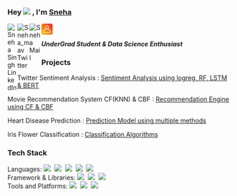 <!-- <img src="https://media0.giphy.com/media/v1.Y2lkPTc5MGI3NjExeTRrNWVldW1pcnViOXg2OTAzMjR4YmV6aDJ0bnFwY3gybmZrZ28xbyZlcD12MV9pbnRlcm5hbF9naWZfYnlfaWQmY3Q9Zw/GPLbphxLxL3iw/giphy.gif"> -->

### Hey <img src="https://media.giphy.com/media/hvRJCLFzcasrR4ia7z/giphy.gif" width="25"> , I'm <a href="https://www.linkedin.com/in/snehasingh9/">Sneha</a>  

<div>
<a href="https://www.linkedin.com/in/snehasingh9/">
  <img align="left" alt="Sneha Singh LinkedIn" width="22px" src="https://upload.wikimedia.org/wikipedia/commons/8/81/LinkedIn_icon.svg" />
</a>
<a href="https://x.com/Sneha_mav">
  <img align="left" alt="Sneha_mav Twitter" width="27px" src="https://upload.wikimedia.org/wikipedia/commons/6/6f/Logo_of_Twitter.svg" />
</a>
<a href="singhsneha15082004@gmail.com">
  <img align="left" alt="Sneha Mail" width="27px" src="https://upload.wikimedia.org/wikipedia/commons/7/7e/Gmail_icon_%282020%29.svg"/>
</a>
<a href="https://sneha-mav.github.io/Snehamav/">
  <img align="left" alt="Sneha Website" width="25px" src="https://github.com/Sneha-mav/Sneha-mav/blob/main/user.png"/>
</a>
</br>
</div>

#### *UnderGrad Student & Data Science Enthusiast*

<h3>Projects</h3>
<p>Twitter Sentiment Analysis :
  <a href="https://github.com/Sneha-mav/Twitter-Sentiment-Analysis">
    Sentiment Analysis using logreg, RF, LSTM & BERT
  </a>
</p>
<p>Movie Recommendation System CF(KNN) & CBF :
  <a href="https://github.com/Sneha-mav/Movie-Recommendation-System-CF-CBF">
    Recommendation Engine using CF & CBF
  </a>
</p>
<p>Heart Disease Prediction :
  <a href="https://github.com/Sneha-mav/Heart-Disease-Prediction">
    Prediction Model using multiple methods
  </a>
</p>
<p>Iris Flower Classification :
  <a href="https://github.com/Sneha-mav/Iris-Flower-Classification">
    Classification Algorithms
  </a>
</p>

<h3>Tech Stack</h3>
<p>Languages:
  <img src="https://img.shields.io/badge/-python-437CAC?logo=python&logoColor=white&style=flat">&nbsp;
  <img src="https://img.shields.io/badge/-Mysql-DC8F0F?logo=Mysql&logoColor=white&style=flat">&nbsp;
  <img src="https://img.shields.io/badge/-HTML5-DE5934?logo=HTML5&logoColor=white&style=flat">&nbsp;
  <img src="https://img.shields.io/badge/-CSS3-2275B2?logo=CSS3&logoColor=white&style=flat">&nbsp;
  <img src="https://img.shields.io/badge/-C++-00599C?logo=c%2B%2B&logoColor=white&style=flat"><br>
  Framework & Libraries:
  <img src="https://img.shields.io/badge/-Numpy-0E7ACE?logo=numpy&logoColor=white&style=flat">&nbsp;
  <img src="https://img.shields.io/badge/-Pandas-150455?logo=pandas&logoColor=white&style=flat">&nbsp;
  <img src="https://img.shields.io/badge/-Sklearn-F09437?logo=scikit-learn&logoColor=white&style=flat"><br>
  Tools and Platforms:
  <img src="https://img.shields.io/badge/-Git-orange?logo=Git&logoColor=white&style=flat">&nbsp;
  <img src="https://img.shields.io/badge/-Visual%20Studio%20Code-25AEF4?logo=visualstudio&logoColor=white&style=flat">&nbsp;
  <img src="https://img.shields.io/badge/-Figma-F24E1E?logo=figma&logoColor=white&style=flat"><br>
</p>

